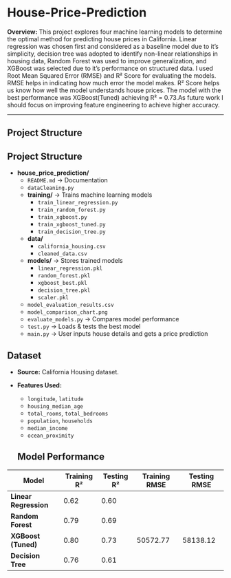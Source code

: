# House-Price-Prediction


**Overview:**
This project explores four machine learning models to determine the optimal method for predicting house prices in California. Linear regression was chosen first and considered as a baseline model due to it’s simplicity, decision tree was adopted to identify non-linear relationships in housing data, Random Forest was used to improve generalization, and XGBoost was selected due to it’s performance on structured data.
I used Root Mean Squared Error (RMSE) and R² Score for evaluating the models.
  RMSE helps in indicating   how much error the model makes. R² Score helps us know how well the model understands house prices. The model with the best performance was XGBoost(Tuned) achieving R² = 0.73.As future work I should focus on improving feature engineering to achieve higher accuracy.

---

## **Project Structure**

## Project Structure

- **house_price_prediction/**
  - `README.md` → Documentation
  - `dataCleaning.py`
  - **training/** → Trains machine learning models
    - `train_linear_regression.py`
    - `train_random_forest.py`
    - `train_xgboost.py`
    - `train_xgboost_tuned.py`
    - `train_decision_tree.py`
  - **data/**
    - `california_housing.csv`
    - `cleaned_data.csv`
  - **models/** → Stores trained models
    - `linear_regression.pkl`
    - `random_forest.pkl`
    - `xgboost_best.pkl`
    - `decision_tree.pkl`
    - `scaler.pkl`
  - `model_evaluation_results.csv`
  - `model_comparison_chart.png`
  - `evaluate_models.py` → Compares model performance
  - `test.py` → Loads & tests the best model
  - `main.py` → User inputs house details and gets a price prediction
  
##  **Dataset**
- **Source:** California Housing dataset.
- **Features Used:**
  - `longitude`, `latitude` 
  - `housing_median_age` 
  - `total_rooms`, `total_bedrooms` 
  - `population`, `households`
  - `median_income` 
  - `ocean_proximity` 



  ##  **Model Performance**
| Model                 | Training R² | Testing R² | Training RMSE | Testing RMSE |
|---------------------  |------------ |------------|---------------|--------------|
| **Linear Regression** | 0.62        | 0.60       |                              |
| **Random Forest**     | 0.79        | 0.69       |
| **XGBoost (Tuned)**   | 0.80        | 0.73       | 50572.77      | 58138.12     |
| **Decision Tree**     | 0.76        | 0.61       |                              |
 



